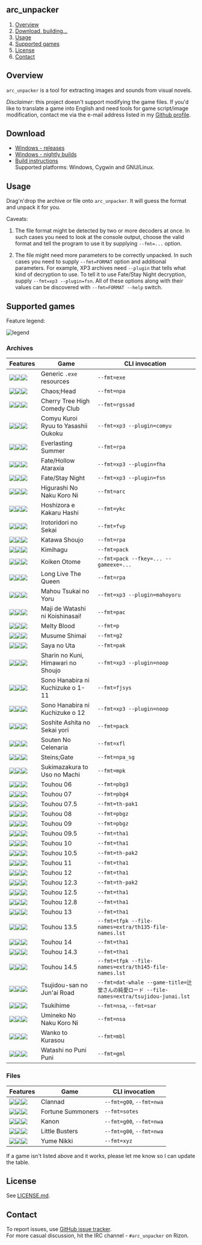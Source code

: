 ## arc\_unpacker

1. [Overview](#overview)
2. [Download, building...](#download)
3. [Usage](#usage)
4. [Supported games](#supported-games)
5. [License](#license)
6. [Contact](#contact)



Overview
--------

`arc_unpacker` is a tool for extracting images and sounds from visual novels.

*Disclaimer*: this project doesn't support modifying the game files. If you'd
like to translate a game into English and need tools for game script/image
modification, contact me via the e-mail address listed in my [Github
profile](https://github.com/rr-).



Download
--------

- [Windows - releases](https://github.com/vn-tools/arc_unpacker/releases)
- [Windows - nightly builds](http://tmp.sakuya.pl/au/)
- [Build instructions](https://github.com/vn-tools/arc_unpacker/blob/master/BUILD.md)  
  Supported platforms: Windows, Cygwin and GNU/Linux.

Usage
-----

Drag'n'drop the archive or file onto `arc_unpacker`. It will guess the format
and unpack it for you.

Caveats:

1. The file format might be detected by two or more decoders at once. In such
cases you need to look at the console output, choose the valid format and tell
the program to use it by supplying `--fmt=...` option.

2. The file might need more parameters to be correctly unpacked. In such cases
you need to supply `--fmt=FORMAT` option and additional parameters. For
example, XP3 archives need `--plugin` that tells what kind of decryption to
use. To tell it to use Fate/Stay Night decryption, supply `--fmt=xp3
--plugin=fsn`. All of these options along with their values can be discovered
with `--fmt=FORMAT --help` switch.



Supported games
---------------

Feature legend:

![legend](https://cloud.githubusercontent.com/assets/1045476/7106067/af96459a-e135-11e4-956b-bc733b1e4ab2.png)

### Archives

Features           | Game                                | CLI invocation
------------------ | ----------------------------------- | --------------
![][F]![][X]![][X] | Generic `.exe` resources            | `--fmt=exe`
![][F]![][F]![][F] | Chaos;Head                          | `--fmt=npa`
![][F]![][F]![][F] | Cherry Tree High Comedy Club        | `--fmt=rgssad`
![][F]![][F]![][F] | Comyu Kuroi Ryuu to Yasashii Oukoku | `--fmt=xp3 --plugin=comyu`
![][F]![][F]![][F] | Everlasting Summer                  | `--fmt=rpa`
![][F]![][F]![][F] | Fate/Hollow Ataraxia                | `--fmt=xp3 --plugin=fha`
![][F]![][F]![][F] | Fate/Stay Night                     | `--fmt=xp3 --plugin=fsn`
![][F]![][F]![][F] | Higurashi No Naku Koro Ni           | `--fmt=arc`
![][F]![][F]![][F] | Hoshizora e Kakaru Hashi            | `--fmt=ykc`
![][F]![][F]![][F] | Irotoridori no Sekai                | `--fmt=fvp`
![][F]![][F]![][F] | Katawa Shoujo                       | `--fmt=rpa`
![][F]![][F]![][F] | Kimihagu                            | `--fmt=pack`
![][F]![][F]![][F] | Koiken Otome                        | `--fmt=pack --fkey=... --gameexe=...`
![][F]![][F]![][F] | Long Live The Queen                 | `--fmt=rpa`
![][F]![][F]![][F] | Mahou Tsukai no Yoru                | `--fmt=xp3 --plugin=mahoyoru`
![][F]![][F]![][F] | Maji de Watashi ni Koishinasai!     | `--fmt=pac`
![][F]![][F]![][F] | Melty Blood                         | `--fmt=p`
![][F]![][F]![][F] | Musume Shimai                       | `--fmt=g2`
![][F]![][F]![][F] | Saya no Uta                         | `--fmt=pak`
![][F]![][F]![][F] | Sharin no Kuni, Himawari no Shoujo  | `--fmt=xp3 --plugin=noop`
![][F]![][F]![][F] | Sono Hanabira ni Kuchizuke o 1-11   | `--fmt=fjsys`
![][F]![][F]![][F] | Sono Hanabira ni Kuchizuke o 12     | `--fmt=xp3 --plugin=noop`
![][F]![][F]![][F] | Soshite Ashita no Sekai yori        | `--fmt=pack`
![][F]![][F]![][F] | Souten No Celenaria                 | `--fmt=xfl`
![][F]![][F]![][F] | Steins;Gate                         | `--fmt=npa_sg`
![][F]![][F]![][F] | Sukimazakura to Uso no Machi        | `--fmt=mpk`
![][F]![][F]![][F] | Touhou 06                           | `--fmt=pbg3`
![][F]![][F]![][P] | Touhou 07                           | `--fmt=pbg4`
![][F]![][F]![][F] | Touhou 07.5                         | `--fmt=th-pak1`
![][F]![][F]![][P] | Touhou 08                           | `--fmt=pbgz`
![][F]![][F]![][P] | Touhou 09                           | `--fmt=pbgz`
![][F]![][F]![][P] | Touhou 09.5                         | `--fmt=tha1`
![][F]![][F]![][P] | Touhou 10                           | `--fmt=tha1`
![][F]![][F]![][F] | Touhou 10.5                         | `--fmt=th-pak2`
![][F]![][F]![][P] | Touhou 11                           | `--fmt=tha1`
![][F]![][F]![][P] | Touhou 12                           | `--fmt=tha1`
![][F]![][F]![][F] | Touhou 12.3                         | `--fmt=th-pak2`
![][F]![][F]![][P] | Touhou 12.5                         | `--fmt=tha1`
![][F]![][F]![][P] | Touhou 12.8                         | `--fmt=tha1`
![][F]![][F]![][P] | Touhou 13                           | `--fmt=tha1`
![][F]![][F]![][F] | Touhou 13.5                         | `--fmt=tfpk --file-names=extra/th135-file-names.lst`
![][F]![][F]![][P] | Touhou 14                           | `--fmt=tha1`
![][F]![][F]![][P] | Touhou 14.3                         | `--fmt=tha1`
![][F]![][P]![][F] | Touhou 14.5                         | `--fmt=tfpk --file-names=extra/th145-file-names.lst`
![][F]![][F]![][F] | Tsujidou-san no Jun'ai Road         | `--fmt=dat-whale --game-title=辻堂さんの純愛ロード --file-names=extra/tsujidou-junai.lst`
![][F]![][F]![][F] | Tsukihime                           | `--fmt=nsa`, `--fmt=sar`
![][F]![][F]![][F] | Umineko No Naku Koro Ni             | `--fmt=nsa`
![][F]![][F]![][F] | Wanko to Kurasou                    | `--fmt=mbl`
![][F]![][F]![][F] | Watashi no Puni Puni                | `--fmt=gml`

### Files

Features           | Game                                | CLI invocation
------------------ | ----------------------------------- | --------------
![][X]![][F]![][F] | Clannad                             | `--fmt=g00`, `--fmt=nwa`
![][X]![][F]![][F] | Fortune Summoners                   | `--fmt=sotes`
![][X]![][F]![][F] | Kanon                               | `--fmt=g00`, `--fmt=nwa`
![][X]![][F]![][F] | Little Busters                      | `--fmt=g00`, `--fmt=nwa`
![][X]![][F]![][F] | Yume Nikki                          | `--fmt=xyz`

[F]: http://i.imgur.com/PeYsbCg.png
[P]: http://i.imgur.com/NMBy1C0.png
[N]: http://i.imgur.com/2aTNlHb.png
[X]: http://i.imgur.com/jQTmqxl.png

If a game isn't listed above and it works, please let me know so I can update
the table.



License
-------

See
[LICENSE.md](https://github.com/vn-tools/arc_unpacker/blob/master/LICENSE.md).



Contact
-------

To report issues, use [GitHub issue
tracker](https://github.com/vn-tools/arc_unpacker/issues).  
For more casual discussion, hit the IRC channel - `#arc_unpacker` on Rizon.
